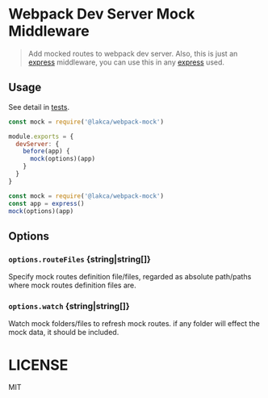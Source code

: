 # Webpack Dev Server Mock Middleware

> Add mocked routes to webpack dev server. Also, this is just an [express][express] middleware, you can use this in any [express][express] used.

## Usage

See detail in [tests](test/main.js).

```js
const mock = require('@lakca/webpack-mock')

module.exports = {
  devServer: {
    before(app) {
      mock(options)(app)
    }
  }
}
```

```js
const mock = require('@lakca/webpack-mock')
const app = express()
mock(options)(app)
```

## Options

### `options.routeFiles` {string|string[]}

Specify mock routes definition file/files, regarded as absolute path/paths where mock routes definition files are.

### `options.watch` {string|string[]}

Watch mock folders/files to refresh mock routes. if any folder will effect the mock data, it should be included.

# LICENSE

MIT

[express]: https://github.com/expressjs/express
